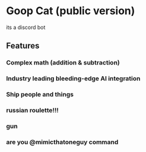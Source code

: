 # Goop Cat (public version)
its a discord bot

## Features

### Complex math (addition & subtraction)
### Industry leading bleeding-edge AI integration
### Ship people and things
### russian roulette!!!
### gun
### are you @mimicthatoneguy command
